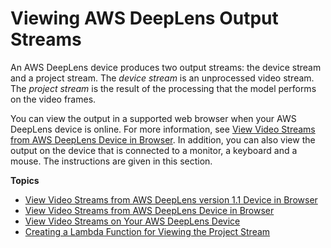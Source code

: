 # Viewing AWS DeepLens Output Streams<a name="deeplens-viewing-output"></a>

An AWS DeepLens device produces two output streams: the device stream and a project stream\. The *device stream* is an unprocessed video stream\. The *project stream* is the result of the processing that the model performs on the video frames\. 

 You can view the output in a supported web browser when your AWS DeepLens device is online\. For more information, see [View Video Streams from AWS DeepLens Device in Browser](deeplens-viewing-device-output-in-browser.md)\. In addition, you can also view the output on the device that is connected to a monitor, a keyboard and a mouse\. The instructions are given in this section\.

**Topics**
+ [View Video Streams from AWS DeepLens version 1\.1 Device in Browser](deeplens-viewing-video-streams-from-v1.1-device-in-browser.md)
+ [View Video Streams from AWS DeepLens Device in Browser](deeplens-viewing-device-output-in-browser.md)
+ [View Video Streams on Your AWS DeepLens Device](deeplens-viewing-device-output-on-device.md)
+ [Creating a Lambda Function for Viewing the Project Stream](deeplens-viewing-output-custom-lambda.md)